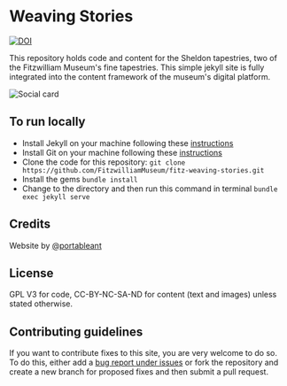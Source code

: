 # Weaving Stories

[![DOI](https://zenodo.org/badge/399066953.svg)](https://zenodo.org/badge/latestdoi/399066953)

This repository holds code and content for the Sheldon tapestries, two of the
Fitzwilliam Museum's fine tapestries. This simple jekyll site is fully integrated
into the content framework of the museum's digital platform.

![Social card](https://repository-images.githubusercontent.com/399066953/8e6fd42c-3278-4827-a98d-0ef5e2ea33f2)

## To run locally

* Install Jekyll on your machine following these [instructions](https://jekyllrb.com/docs/installation/)
* Install Git on your machine following these [instructions](https://git-scm.com/book/en/v2/Getting-Started-Installing-Git)
* Clone the code for this repository:
   `git clone https://github.com/FitzwilliamMuseum/fitz-weaving-stories.git`
* Install the gems
   `bundle install`
* Change to the directory and then run this command in terminal `bundle exec jekyll serve`


## Credits

Website by [@portableant](https://github.com/portableant)

## License

GPL V3 for code, CC-BY-NC-SA-ND for content (text and images) unless stated otherwise.

## Contributing guidelines

If you want to contribute fixes to this site, you are very welcome to do so. To do this, either add a [bug report under issues](https://github.com/FitzwilliamMuseum/fitz-weaving-stories/issues) or fork the repository and create a new branch for proposed fixes and then submit a pull request.
